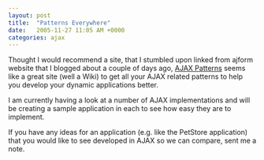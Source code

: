 ```yaml
---
layout: post
title:  "Patterns Everywhere"
date:   2005-11-27 11:05 AM +0000
categories: ajax
---
```

Thought I would recommend a site, that I stumbled upon linked from ajform website that I blogged about a couple of days ago, <a href="http://www.ajaxpatterns.org/">AJAX Patterns</a> seems like a great site (well a Wiki) to get all your AJAX related patterns to help you develop your dynamic applications better.

I am currently having a look at a number of AJAX implementations and will be creating a sample application in each to see how easy they are to implement. 

If you have any ideas for an application (e.g. like the PetStore application) that you would like to see developed in AJAX so we can compare, sent me a note.